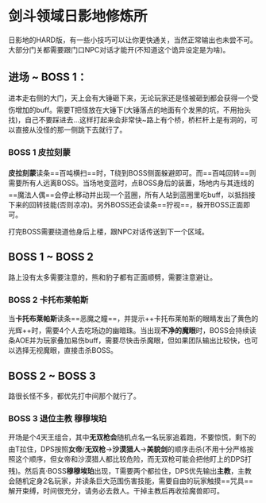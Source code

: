 # 剑斗领域日影地修炼所

日影地的HARD版，有一些小技巧可以让你更快通关，当然正常输出也未尝不可。大部分门关都需要跟门口NPC对话才能开(不知道这个诡异设定是为啥)。

## 进场 ~ BOSS 1：

进本走右侧的大门，天上会有大锤砸下来，无论玩家还是怪被砸到都会获得一个受伤增加的buff。需要<img class="no-zoom sm-icon" :src="$withBase('/images/jobs/tank.png')" height="20">T把怪放在大锤下(大锤落点的地面有个发黑的坑，不用抬头找)，自己不要踩进去…这样打起来会非常快~路上有个桥，桥栏杆上是有洞的，可以直接从没怪的那一侧跳下去就行了。

### BOSS 1 皮拉刻蒙

**皮拉刻蒙**读条==百吨横扫==时，<img class="no-zoom sm-icon" :src="$withBase('/images/jobs/tank.png')" height="20">T绕到BOSS侧面躲避即可。而==百吨回转==则需要所有人远离BOSS。当场地变蓝时，点BOSS身后的装置，场地内与其连线的==魔法人偶==会停止移动并出现一个蓝圈，<img class="no-zoom sm-icon" :src="$withBase('/images/jobs/tank.png')" height="20"><img class="no-zoom sm-icon" :src="$withBase('/images/jobs/healer.png')" height="20"><img class="no-zoom sm-icon" :src="$withBase('/images/jobs/dps.png')" height="20">所有人站到蓝圈里吃buff，以抵挡接下来的回转技能(否则凉凉)。另外BOSS还会读条==狞视==，躲开BOSS正面即可。

打完BOSS需要绕道他身后上楼，跟NPC对话传送到下一个区域。

## BOSS 1 ~ BOSS 2

路上没有太多需要注意的，熊和豹子都有正面顺劈，需要注意避让。

### BOSS 2 卡托布莱帕斯
当**卡托布莱帕斯**读条==恶魔之瞳==，并提示++卡托布莱帕斯的眼睛发出了黄色的光辉++时，需要<img class="no-zoom sm-icon" :src="$withBase('/images/jobs/tank.png')" height="20"><img class="no-zoom sm-icon" :src="$withBase('/images/jobs/healer.png')" height="20"><img class="no-zoom sm-icon" :src="$withBase('/images/jobs/dps.png')" height="20">4个人去吃场边的幽暗珠。当出现**不净的魔眼**时，BOSS会持续读条AOE并为玩家叠加易伤buff，需要尽快击杀魔眼，但如果团队输出比较快，也可以选择无视魔眼，直接击杀BOSS。

## BOSS 2 ~ BOSS 3

路很长怪不多，都优先打中间那个就行了。

### BOSS 3 退位主教 穆穆埃珀
开场是个4天王组合，其中**无双枪会**随机点名一名玩家追着跑，不要惊慌，剩下的由<img class="no-zoom sm-icon" :src="$withBase('/images/jobs/tank.png')" height="20">T拉住，<img class="no-zoom sm-icon" :src="$withBase('/images/jobs/dps.png')" height="20">DPS按照**女帝**/**无双枪**→**沙漠猎人**→**美貌剑**的顺序击杀(不用十分严格按照这个顺序，但女帝和沙漠猎人都比较危险，而无双枪可能会把他盯上的DPS打残)。然后真·BOSS**穆穆埃珀**出现，<img class="no-zoom sm-icon" :src="$withBase('/images/jobs/tank.png')" height="20">T需要两个都拉住，<img class="no-zoom sm-icon" :src="$withBase('/images/jobs/dps.png')" height="20">DPS优先输出**主教**，主教会随机定身2名玩家，并读条巨大范围伤害技能，需要自由的玩家触摸==咒具==解开束缚，时间很充分，请务必去救人。干掉主教后再收拾魔兽即可。